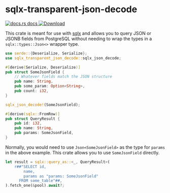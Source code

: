 # sqlx-transparent-json-decode

<a href="https://docs.rs/sqlx-transparent-json-decode">
    <img src="https://img.shields.io/badge/docs-latest-blue.svg?style=flat-square"
      alt="docs.rs docs" />
  </a>
   <a href="https://crates.io/crates/sqlx">
    <img src="https://img.shields.io/crates/d/sqlx-transparent-json-decode.svg?style=flat-square"
      alt="Download" />
  </a>

This crate is meant for use with [sqlx](https://github.com/launchbadge/sqlx) and allows you to query JSON or JSONB fields from PostgreSQL without needing to wrap the types in a `sqlx::types::Json<>` wrapper type.

```rust
use serde::{Deserialize, Serialize};
use sqlx_transparent_json_decode::sqlx_json_decode;

#[derive(Serialize, Deserialize)]
pub struct SomeJsonField {
    // Whatever fields match the JSON structure
    pub name: String,
    pub some_param: Option<String>,
    pub count: i32,
}

sqlx_json_decode!(SomeJsonField);

#[derive(sqlx::FromRow)]
pub struct QueryResult {
    pub id: i32,
    pub name: String,
    pub params: SomeJsonField,
}
```

Normally, you would need to use `Json<SomeJsonField>` as the type for `params` in the above example. This crate allows you to use `SomeJsonField` directly.

```rust
let result = sqlx::query_as::<_, QueryResult>(
    r##"SELECT id,
        name,
        params as "params: SomeJsonField"
      FROM some_table"##,
).fetch_one(&pool).await?;
```
